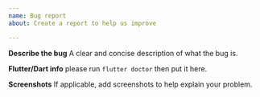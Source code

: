 ```yaml
---
name: Bug report
about: Create a report to help us improve

---
```


**Describe the bug**
A clear and concise description of what the bug is.

**Flutter/Dart info**
please run `flutter doctor` then put it here.

**Screenshots**
If applicable, add screenshots to help explain your problem.
